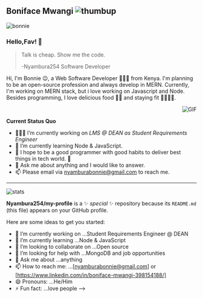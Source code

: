 
## Boniface Mwangi ![thumbup](https://user-images.githubusercontent.com/45118623/95322552-5befcb80-08a5-11eb-8875-2fae791e8b01.png)
 

![bonnie](https://user-images.githubusercontent.com/45118623/95321901-5f368780-08a4-11eb-82ab-90fdad43ff25.png)



### Hello,Fav! 👋

> Talk is cheap. Show me the code.
>
> -Nyambura254 Software Developer

Hi, I'm Bonnie 😉, a Web Software Developer 👨🏻‍💻 from Kenya. I'm planning to be an open-source profession and always develop in MERN. Currently, I'm working on MERN stack, but i love working on Javascript and Node. Besides programming, I love delicious food 🌮🍣 and staying fit ⛹️‍🏋🏼‍♂️.

​	<img align="right" alt="GIF" src="https://media.giphy.com/media/iIqmM5tTjmpOB9mpbn/giphy.gif" />

**Current Status Quo**

* 👨🏻‍💻 I’m currently working on *LMS @ DEAN as Student Requirements Engineer*
* 🌱 I’m currently learning Node & JavaScript.
* 🤔  I hope to be a good programmer with good habits to deliver best things in tech world. 🐧
* 💬 Ask me about anything and I would like to answer.
* 📫 Please email via [nyamburabonnie@gmail.com](nyamburabonnie@gmail.com) to reach me.



---



![stats](https://github-readme-stats.vercel.app/api?username=Nyambura254&show_icons=true&hide_border=true)


**Nyambura254/my-profile** is a ✨ _special_ ✨ repository because its `README.md` (this file) appears on your GitHub profile.

Here are some ideas to get you started:

- 🔭 I’m currently working on ...Student Requirements Engineer @ DEAN
- 🌱 I’m currently learning ...Node & JavaScript
- 👯 I’m looking to collaborate on ...Open source
- 🤔 I’m looking for help with ...MongoDB and job opportunities
- 💬 Ask me about ...anything
- 📫 How to reach me: ...[nyamburabonnie@gmail.com] or [https://www.linkedin.com/in/boniface-mwangi-398154188/]
- 😄 Pronouns: ...He/Him
- ⚡ Fun fact: ...love people
-->
